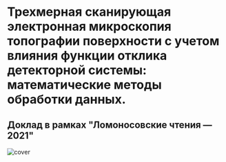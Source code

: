 # Трехмерная сканирующая электронная микроскопия топографии поверхности с учетом влияния функции отклика детекторной системы: математические методы обработки данных.
## Доклад в рамках "Ломоносовские чтения — 2021"

![cover](assets/cover.png)
